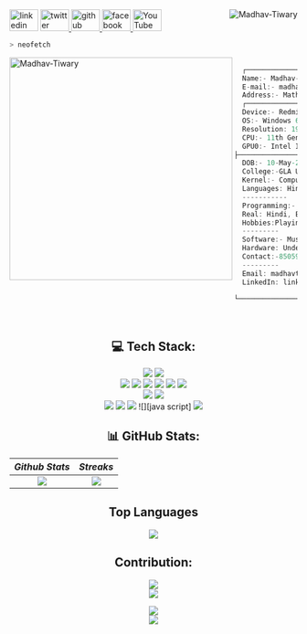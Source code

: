 
<a href="https://www.facebook.com/" target="_blank">
  <a href="https://www.youtube.com/@letslearn75" target="_blank">
  <a href=https://github.com/Madhav-Tiwary target="_blank">
  <a href="https://www.linkedin.com/feed/" target="_blank">
  <img src="https://raw.githubusercontent.com/maurodesouza/profile-readme-generator/master/src/assets/icons/social/linkedin/default.svg" width="50" height="38" alt="linkedin logo"/></a>
    
<a href="https://twitter.com/" target="_blank">
  <img src="https://raw.githubusercontent.com/maurodesouza/profile-readme-generator/master/src/assets/icons/social/twitter/default.svg" width="50" height="38" alt="twitter logo"/>
</a>
    <a href="https://github.com/" target="_blank">
  <img src="https://raw.githubusercontent.com/maurodesouza/profile-readme-generator/master/src/assets/icons/social/twitter/default.svg" width="50" height="38" alt="github logo"/>
</a>
     <a href="https://facebook.com/" target="_blank">
  <img src="https://raw.githubusercontent.com/maurodesouza/profile-readme-generator/master/src/assets/icons/social/facebok/default.svg" width="50" height="38" alt="facebook logo"/>
</a>
    
 <a href="https://youtube.com/" target="_blank">
  <img src="https://raw.githubusercontent.com/maurodesouza/profile-readme-generator/master/src/assets/icons/social/youtube/default.svg" width="50" height="38" alt="YouTube logo"/>
</a>
<img align="right" src="https://komarev.com/ghpvc/?username=Madhav-Tiwary&label=Profile+Views&style=plastic" alt="Madhav-Tiwary" />

<br>

```zsh
> neofetch
```

<img align="left" src="https://telegra.ph/file/475b1b979f9c603fec65f.png" alt="Madhav-Tiwary" width="390"/>

```csharp
            
  ┌────────────── About me ──────────────┐
  Name:- Madhav-Tiwary
  E-mail:- madhavtiwaria2z@gmail.com  
  Address:- Mathura,UP
  ┌────────────── System Information ──────────────┐
  Device:- Redmi-Book
  OS:- Windows 64-bit operating system, x64-based processor
  Resolution: 1920 x 1080
  CPU:- 11th Gen Intel(R) Core(TM) i5-11300H @ 3.10GHz   3.11 GHz
  GPU0:- Intel IRISxe Graphics
├─────────────── User Information ───────────────┤
  DOB:- 10-May-2001
  College:-GLA University Mathura
  Kernel:- Computer Science and Engineering #CSE
  Languages: Hindi & English
  -----------
  Programming:- C,Java,Learning ...
  Real: Hindi, English 
  Hobbies:Playing Cricket,Listening Music.....
  ---------
  Software:- Music, Valorant
  Hardware: Undervolting, Overclocking
  Contact:-850592317.......
  ---------
  Email: madhavtiwaria2z@gmail.com
  LinkedIn: linkedin.com/in/madhav-tiwari-26589a259/
 
└────────────────────────────────────────────────┘
```

<br>

<div align="center">

## 💻 Tech Stack:

 
![][github] ![][vscode] <br>
![][c] ![][c++] ![][dart] ![][java] ![][python] ![][php] <br>
![][aws] ![][azure]  <br>
![][flutter] ![][Html] ![][Css]  ![][java script] ![][mysql]

## 📊 GitHub Stats:

| _Github Stats_ |  _Streaks_   |
| :------------: | :----------: |
|   ![][stats]   | ![][streaks] |

## Top Languages

![][langs]

## Contribution:

![][snake] <br> ![][graph]

![][quote] <br> ![][meme]

</div>

<!----------------------------------{ reference links }--------------------------------->

[stats]: https://github-readme-stats.vercel.app/api?username=Madhav-Tiwary&show_icons=true&theme=dark&hide_border=false&include_all_commits=true&count_private=false
[langs]: https://github-readme-stats.vercel.app/api/top-langs/?username=Madhav-Tiwary&theme=dark&hide_border=false&include_all_commits=true&count_private=false&layout=compact
[streaks]: https://github-readme-streak-stats.herokuapp.com/?user=Madhav-Tiwary&theme=dark&hide_border=false#gh-light-mode-only
[quote]: https://quotes-github-readme.vercel.app/api?type=horizontal&theme=dark
[meme]: https://random-memer.herokuapp.com

<!----------------------------------{ language badges }--------------------------------->

[c]: https://img.shields.io/badge/c-%2300599C.svg?style=for-the-badge&logo=c
[c++]: https://img.shields.io/badge/c++-%2300599C.svg?style=for-the-badge&logo=c%2B%2B
[dart]: https://img.shields.io/badge/dart-%230175C2.svg?style=for-the-badge&logo=dart
[java]: https://img.shields.io/badge/java-%23ED8B00.svg?style=for-the-badge&logo=java
<!-- [markdown]: https://img.shields.io/badge/markdown-%23000000.svg?style=for-the-badge&logo=markdown -->
[python]: https://img.shields.io/badge/python-3670A0?style=for-the-badge&logo=python&logoColor=ffdd54
[php]: https://img.shields.io/badge/php-%23777BB4.svg?style=for-the-badge&logo=php&logoColor=white
<!-- [heroku]: https://img.shields.io/badge/heroku-%23430098.svg?style=for-the-badge&logo=heroku -->
<!-- [cloudflare]: https://img.shields.io/badge/Cloudflare-F38020?style=for-the-badge&logo=Cloudflare&logoColor=white -->
<!-- [gcp]: https://img.shields.io/badge/Google%20Cloud-%234285F4.svg?style=for-the-badge&logo=google-cloud&logoColor=white -->
<!-- [firebase]: https://img.shields.io/badge/firebase-%23039BE5.svg?style=for-the-badge&logo=firebase -->
[aws]: https://img.shields.io/badge/AWS-%23FF9900.svg?style=for-the-badge&logo=amazon-aws
[css]: https://img.shields.io/badge/css3-%231572B6.svg?style=for-the-badge&logo=css3
[javascript]: https://img.shields.io/badge/javascript-%23323330.svg?style=for-the-badge&logo=javascript&logoColor=%23F7DF1E
[html]: https://img.shields.io/badge/html5-%23E34F26.svg?style=for-the-badge&logo=html5
[php]: https://img.shields.io/badge/php-%23777BB4.svg?style=for-the-badge&logo=php
[shell]: https://img.shields.io/badge/shell_script-%23121011.svg?style=for-the-badge&logo=gnu-bash
[typescript]: https://img.shields.io/badge/typescript-%23007ACC.svg?style=for-the-badge&logo=typescript
[azure]: https://img.shields.io/badge/azure-%230072C6.svg?style=for-the-badge&logo=azure-devops
[flutter]: https://img.shields.io/badge/Flutter-%2302569B.svg?style=for-the-badge&logo=Flutter
<!-- [docker]: https://img.shields.io/badge/docker-%230db7ed.svg?style=for-the-badge&logo=docker&logoColor=white -->
<!-- [kubernetes]: https://img.shields.io/badge/kubernetes-%23326ce5.svg?style=for-the-badge&logo=kubernetes&logoColor=white -->
[github]: https://img.shields.io/badge/github-%23121011.svg?style=for-the-badge&logo=github&logoColor=white
[mysql]: https://img.shields.io/badge/mysql-%2300f.svg?style=for-the-badge&logo=mysql&logoColor=white
[arch]: https://img.shields.io/badge/archlinux-%231793D1.svg?style=for-the-badge&logo=arch-linux&logoColor=white
<!-- [git]: https://img.shields.io/badge/git-%23F05033.svg?style=for-the-badge&logo=git&logoColor=white -->
[vscode]: https://img.shields.io/badge/Visual%20Studio%20Code-%23007ACC.svg?style=for-the-badge&logo=visual-studio-code&logoColor=white

<!----------------------------------{ contribution stats }--------------------------------->

[snake]: https://github.com/rajput-hemant/Madhav-Tiwary/blob/output/snake.svg
[graph]: https://activity-graph.herokuapp.com/graph?username=Madhav-Tiwary&theme=react-dark&hide_border=false&area=true

<!--
<img src="https://cdn.jsdelivr.net/gh/devicons/devicon/icons/javascript/javascript-original.svg" height="30" width="42" alt="javascript logo"  />
<img src="https://cdn.jsdelivr.net/gh/devicons/devicon/icons/typescript/typescript-plain.svg" height="30" width="42" alt="typescript logo"  />
<img src="https://cdn.jsdelivr.net/gh/devicons/devicon/icons/react/react-original.svg" height="30" width="42" alt="react logo"  />
<img src="https://cdn.jsdelivr.net/gh/devicons/devicon/icons/html5/html5-original.svg" height="30" width="42" alt="html5 logo"  />
<img src="https://cdn.jsdelivr.net/gh/devicons/devicon/icons/css3/css3-original.svg" height="30" width="42" alt="css3 logo"  />
<img src="https://cdn.jsdelivr.net/gh/devicons/devicon/icons/python/python-original-wordmark.svg" height="30" width="42" alt="python logo"  />
<img src="https://cdn.jsdelivr.net/gh/devicons/devicon/icons/azure/azure-original.svg" height="30" width="42" alt="azure logo"  />
<img src="https://cdn.jsdelivr.net/gh/devicons/devicon/icons/bash/bash-original.svg" height="30" width="42" alt="bash logo"  />
<img src="https://cdn.jsdelivr.net/gh/devicons/devicon/icons/cplusplus/cplusplus-original.svg" height="30" width="42" alt="cplusplus logo"  />
<img src="https://cdn.jsdelivr.net/gh/devicons/devicon/icons/dart/dart-original.svg" height="30" width="42" alt="dart logo"  />
<img src="https://cdn.jsdelivr.net/gh/devicons/devicon/icons/docker/docker-original.svg" height="30" width="42" alt="docker logo"  />
<img src="https://cdn.jsdelivr.net/gh/devicons/devicon/icons/firebase/firebase-plain.svg" height="30" width="42" alt="firebase logo"  />
<img src="https://cdn.jsdelivr.net/gh/devicons/devicon/icons/flutter/flutter-original.svg" height="30" width="42" alt="flutter logo"  />
<img src="https://cdn.jsdelivr.net/gh/devicons/devicon/icons/git/git-original.svg" height="30" width="42" alt="git logo"  />
<img src="https://cdn.jsdelivr.net/gh/devicons/devicon/icons/github/github-original.svg" height="30" width="42" alt="github logo"  />
<img src="https://cdn.jsdelivr.net/gh/devicons/devicon/icons/googlecloud/googlecloud-original.svg" height="30" width="42" alt="googlecloud logo"  />
<img src="https://cdn.jsdelivr.net/gh/devicons/devicon/icons/linux/linux-original.svg" height="30" width="42" alt="linux logo"  />
<img src="https://cdn.jsdelivr.net/gh/devicons/devicon/icons/markdown/markdown-original.svg" height="30" width="42" alt="markdown logo"  />
<img src="https://cdn.jsdelivr.net/gh/devicons/devicon/icons/php/php-original.svg" height="30" width="42" alt="php logo"  />
<img src="https://cdn.jsdelivr.net/gh/devicons/devicon/icons/vscode/vscode-original.svg" height="30" width="42" alt="vscode logo"  />
 -->
